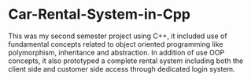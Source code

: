 # Car-Rental-System-in-Cpp
This was my second semester project using C++, it included use of fundamental concepts related to object oriented programming like polymorphism, inheritance and abstraction. In addition of use OOP concepts, it also prototyped a complete rental system including both the client side and customer side access through dedicated login system.
